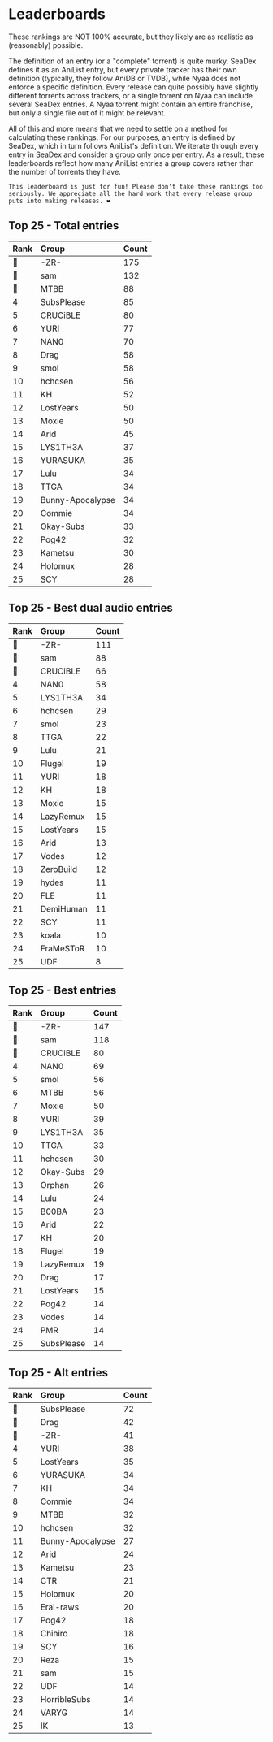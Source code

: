# Leaderboards

These rankings are NOT 100% accurate, but they likely are as realistic as (reasonably) possible.

The definition of an entry (or a "complete" torrent) is quite murky. SeaDex defines it as an AniList entry, but every private tracker has their own definition (typically, they follow AniDB or TVDB), while Nyaa does not enforce a specific definition. Every release can quite possibly have slightly different torrents across trackers, or a single torrent on Nyaa can include several SeaDex entries. A Nyaa torrent might contain an entire franchise, but only a single file out of it might be relevant.

All of this and more means that we need to settle on a method for calculating these rankings. For our purposes, an entry is defined by SeaDex, which in turn follows AniList's definition. We iterate through every entry in SeaDex and consider a group only once per entry. As a result, these leaderboards reflect how many AniList entries a group covers rather than the number of torrents they have.

```{note}
This leaderboard is just for fun! Please don't take these rankings too seriously. We appreciate all the hard work that every release group puts into making releases. ❤️
```

## Top 25 - Total entries

| Rank | Group            | Count |
| :----| :----------------| :-----|
| 🥇   | -ZR-             | 175   |
| 🥈   | sam              | 132   |
| 🥉   | MTBB             | 88    |
| 4    | SubsPlease       | 85    |
| 5    | CRUCiBLE         | 80    |
| 6    | YURI             | 77    |
| 7    | NAN0             | 70    |
| 8    | Drag             | 58    |
| 9    | smol             | 58    |
| 10   | hchcsen          | 56    |
| 11   | KH               | 52    |
| 12   | LostYears        | 50    |
| 13   | Moxie            | 50    |
| 14   | Arid             | 45    |
| 15   | LYS1TH3A         | 37    |
| 16   | YURASUKA         | 35    |
| 17   | Lulu             | 34    |
| 18   | TTGA             | 34    |
| 19   | Bunny-Apocalypse | 34    |
| 20   | Commie           | 34    |
| 21   | Okay-Subs        | 33    |
| 22   | Pog42            | 32    |
| 23   | Kametsu          | 30    |
| 24   | Holomux          | 28    |
| 25   | SCY              | 28    |

## Top 25 - Best dual audio entries

| Rank | Group     | Count |
| :----| :---------| :-----|
| 🥇   | -ZR-      | 111   |
| 🥈   | sam       | 88    |
| 🥉   | CRUCiBLE  | 66    |
| 4    | NAN0      | 58    |
| 5    | LYS1TH3A  | 34    |
| 6    | hchcsen   | 29    |
| 7    | smol      | 23    |
| 8    | TTGA      | 22    |
| 9    | Lulu      | 21    |
| 10   | Flugel    | 19    |
| 11   | YURI      | 18    |
| 12   | KH        | 18    |
| 13   | Moxie     | 15    |
| 14   | LazyRemux | 15    |
| 15   | LostYears | 15    |
| 16   | Arid      | 13    |
| 17   | Vodes     | 12    |
| 18   | ZeroBuild | 12    |
| 19   | hydes     | 11    |
| 20   | FLE       | 11    |
| 21   | DemiHuman | 11    |
| 22   | SCY       | 11    |
| 23   | koala     | 10    |
| 24   | FraMeSToR | 10    |
| 25   | UDF       | 8     |

## Top 25 - Best entries

| Rank | Group      | Count |
| :----| :----------| :-----|
| 🥇   | -ZR-       | 147   |
| 🥈   | sam        | 118   |
| 🥉   | CRUCiBLE   | 80    |
| 4    | NAN0       | 69    |
| 5    | smol       | 56    |
| 6    | MTBB       | 56    |
| 7    | Moxie      | 50    |
| 8    | YURI       | 39    |
| 9    | LYS1TH3A   | 35    |
| 10   | TTGA       | 33    |
| 11   | hchcsen    | 30    |
| 12   | Okay-Subs  | 29    |
| 13   | Orphan     | 26    |
| 14   | Lulu       | 24    |
| 15   | B00BA      | 23    |
| 16   | Arid       | 22    |
| 17   | KH         | 20    |
| 18   | Flugel     | 19    |
| 19   | LazyRemux  | 19    |
| 20   | Drag       | 17    |
| 21   | LostYears  | 15    |
| 22   | Pog42      | 14    |
| 23   | Vodes      | 14    |
| 24   | PMR        | 14    |
| 25   | SubsPlease | 14    |

## Top 25 - Alt entries

| Rank | Group            | Count |
| :----| :----------------| :-----|
| 🥇   | SubsPlease       | 72    |
| 🥈   | Drag             | 42    |
| 🥉   | -ZR-             | 41    |
| 4    | YURI             | 38    |
| 5    | LostYears        | 35    |
| 6    | YURASUKA         | 34    |
| 7    | KH               | 34    |
| 8    | Commie           | 34    |
| 9    | MTBB             | 32    |
| 10   | hchcsen          | 32    |
| 11   | Bunny-Apocalypse | 27    |
| 12   | Arid             | 24    |
| 13   | Kametsu          | 23    |
| 14   | CTR              | 21    |
| 15   | Holomux          | 20    |
| 16   | Erai-raws        | 20    |
| 17   | Pog42            | 18    |
| 18   | Chihiro          | 18    |
| 19   | SCY              | 16    |
| 20   | Reza             | 15    |
| 21   | sam              | 15    |
| 22   | UDF              | 14    |
| 23   | HorribleSubs     | 14    |
| 24   | VARYG            | 14    |
| 25   | IK               | 13    |
